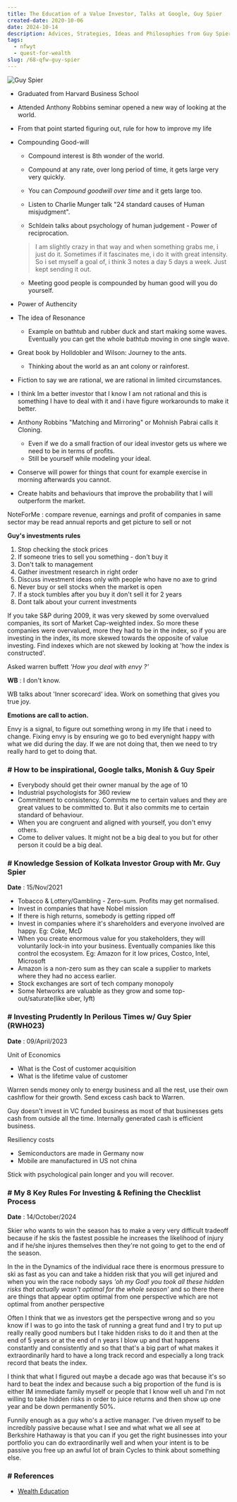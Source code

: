 ```yaml
---
title: The Education of a Value Investor, Talks at Google, Guy Spier
created-date: 2020-10-06
date: 2024-10-14
description: Advices, Strategies, Ideas and Philosophies from Guy Spier
tags:
  - nfwyt
  - quest-for-wealth
slug: /68-qfw-guy-spier
---
```



![Guy Spier](assets/68-Guy_Spier.png)

* Graduated from Harvard Business School 
* Attended Anthony Robbins seminar opened a new way of looking at the world. 
* From that point started figuring out, rule for how to improve my life 

* Compounding Good-will 
  - Compound interest is 8th wonder of the world.
  - Compound at any rate, over long period of time, it gets large very very quickly.
  - You can *Compound goodwill over time* and it gets large too.

  - Listen to Charlie Munger talk "24 standard causes of Human misjudgment".
  - Schldein talks about psychology of human judgement - Power of reciprocation.

  > I am slightly crazy in that way and when something grabs me, i just do it. Sometimes if it fascinates me, i do it with great intensity. So i set myself a goal of, i think 3 notes a day 5 days a week. Just kept sending it out. 

  - Meeting good people is compounded by human good will you do yourself.

* Power of Authencity 

* The idea of Resonance 
  - Example on bathtub and rubber duck and start making some waves. Eventually you can get the whole bathtub moving in one single wave. 

* Great book by Holldobler and Wilson: Journey to the ants.
  - Thinking about the world as an ant colony or rainforest.
* Fiction to say we are rational, we are rational in limited circumstances. 
* I think Im a better investor that I know I am not rational and this is something I have to deal with it and i have figure workarounds to make it better.
* Anthony Robbins "Matching and Mirroring" or Mohnish Pabrai calls it Cloning.
  - Even if we do a small fraction of our ideal investor gets us where we need to be in terms of profits.
  - Still be yourself while modeling your ideal.

* Conserve will power for things that count for example exercise in morning afterwards you cannot. 
* Create habits and behaviours that improve the probability that I will outperform the market.

NoteForMe : compare revenue, earnings and profit of companies in same sector may be read annual reports and get picture to sell or not 


**Guy's investments rules**     

1. Stop checking the stock prices
2. If someone tries to sell you something - don't buy it
3. Don't talk to management
4. Gather investment research in right order
5. Discuss investment ideas only with people who have no axe to grind
6. Never buy or sell stocks when the market is open
7. If a stock tumbles after you buy it don't sell it for 2 years  
8. Dont talk about your current investments

If you take S&P during 2009, it was very skewed by some overvalued companies, its sort of Market Cap-weighted index. So more these companies were overvalued, more they had to be in the index, so if you are investing in the index, its more skewed towards the opposite of value investing. Find indexes which are not skewed by looking at 'how the index is constructed'. 

Asked warren buffett *'How you deal with envy ?'*     

**WB** : I don't know. 

WB talks about 'Inner scorecard' idea. Work on something that gives you true joy. 

**Emotions are call to action.**     

Envy is a signal, to figure out something wrong in my life that i need to change. Fixing envy is by ensuring we go to bed everynight happy with what we did during the day. If we are not doing that, then we need to try really hard to get to doing that. 


### # How to be inspirational, Google talks, Monish & Guy Speir

* Everybody should get their owner manual by the age of 10
* Industrial psychologists for 360 review
* Commitment to consistency. Commits me to certain values and they are great values to be committed to.  But it also commits me to certain standard of behaviour.  
* When you are congruent and aligned with yourself, you don't envy others. 
* Come to deliver values. It might not be a big deal to you but for other person it could be a big deal.  

### # Knowledge Session of Kolkata Investor Group with Mr. Guy Spier

**Date** : 15/Nov/2021

* Tobacco & Lottery/Gambling - Zero-sum. Profits may get normalised. 
* Invest in companies that have Nobel mission
* If there is high returns, somebody is getting ripped off
* Invest in companies where it's shareholders and everyone involved are happy. Eg: Coke, McD
* When you create enormous value for you stakeholders, they will voluntarily lock-in into your business. Eventually companies like this control the ecosystem. Eg: Amazon for it low prices, Costco, Intel, Microsoft
* Amazon is a non-zero sum as they can scale a supplier to markets where they had no access earlier. 
* Stock exchanges are sort of tech company monopoly
* Some Networks are valuable as they grow and some top-out/saturate(like uber, lyft)

### # Investing Prudently In Perilous Times w/ Guy Spier (RWH023)

**Date** : 09/April/2023

Unit of Economics
  * What is the Cost of customer acquisition
  * What is the lifetime value of customer 

Warren sends money only to energy business and all the rest, use their own cashflow for their growth. Send excess cash back to Warren. 

Guy doesn't invest in VC funded business as most of that businesses gets cash from outside all the time. Internally generated cash is efficient business. 

Resiliency costs
  * Semiconductors are made in Germany now
  * Mobile are manufactured in US not china

Stick with psychological pain longer and you will recover. 

### # My 8 Key Rules For Investing & Refining the Checklist Process

**Date** : 14/October/2024

Skier who wants to win the season has to make a very very difficult tradeoff because if he skis the fastest possible he increases the likelihood of injury and if he/she injures themselves then they're not going to get to the end of the season. 

In the in the Dynamics of the individual race there is enormous pressure to ski as fast as you can and take a hidden risk that you will get injured and when you win the race nobody says *'oh my God! you took all these hidden risks that actually wasn't optimal for the whole season'* and so there there are things that appear optim optimal from one perspective which are not optimal from another perspective 

Often I think that we as investors get the perspective wrong and so you know if I was to go into the task of running a great fund and I try to put up really really good numbers but I take hidden risks to do it and then at the end of 5 years or at the end of n years I blow up and that happens constantly and consistently and so that that's a big part of what makes it extraordinarily hard to have a long track record and especially a long track record that beats the index. 

I think that what I figured out maybe a decade ago was that because it's so hard to beat the index and because such a big proportion of the fund is is either IM immediate family myself or people that I know well uh and I'm not willing to take hidden risks in order to juice returns and then show up one year and be down permanently 50%. 

Funnily enough as a guy who's a active manager. I've driven myself to be incredibly passive because what I see and what what we all see at Berkshire Hathaway is that you can if you get the right businesses into your portfolio you can do extraordinarily well and when your intent is to be passive you free up an awful lot of brain Cycles to think about something else. 

### # References
* [Wealth Education](40-wealth-education)